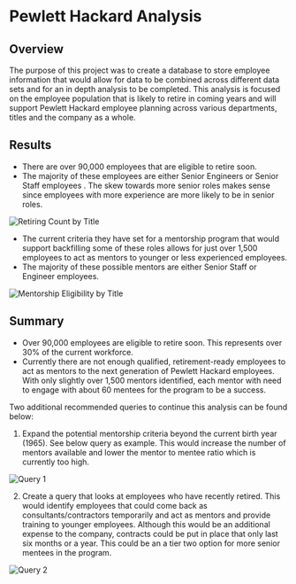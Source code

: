 # Pewlett Hackard Analysis 

## Overview 
The purpose of this project was to create a database to store employee information that would allow for data to be combined across different data sets and for an in depth analysis to be completed. This analysis is focused on the employee population that is likely to retire in coming years and will support Pewlett Hackard employee planning across various departments, titles and the company as a whole.  

## Results
* There are over 90,000 employees that are eligible to retire soon. 
* The majority of these employees are either Senior Engineers or Senior Staff employees . The skew towards more senior roles makes sense since employees with more experience are more likely to be in senior roles. 

![Retiring Count by Title](https://user-images.githubusercontent.com/91712554/143691386-5ee18099-c5d8-47ba-8dee-256531b25320.png)


* The current criteria they have set for a mentorship program that would support backfilling some of these roles allows for just over 1,500 employees to act as mentors to younger or less experienced employees. 
* The majority of these possible mentors are either Senior Staff or Engineer employees. 

![Mentorship Eligibility by Title](https://user-images.githubusercontent.com/91712554/143691395-4eee3741-19e9-4a15-a609-7086d5df862f.png)


## Summary  
* Over 90,000 employees are eligible to retire soon. This represents over 30% of the current workforce. 
* Currently there are not enough qualified, retirement-ready employees to act as mentors to the next generation of Pewlett Hackard employees. With only slightly over 1,500 mentors identified, each mentor with need to engage with about 60 mentees for the program to be a success.

Two additional recommended queries to continue this analysis can be found below:
1. Expand the potential mentorship criteria beyond the current birth year (1965). See below query as example. This would increase the number of mentors available and lower the mentor to mentee ratio which is currently too high. 

![Query 1](https://user-images.githubusercontent.com/91712554/143691489-a0eb0aa7-cd1b-4fcd-b3d5-8cfbc08fdc40.png)


2. Create a query that looks at employees who have recently retired. This would identify employees that could come back as consultants/contractors temporarily and act as mentors and provide training to younger employees. Although this would be an additional expense to the company, contracts could be put in place that only last six months or a year. This could be an a tier two option for more senior mentees in the program. 

![Query 2](https://user-images.githubusercontent.com/91712554/143691492-5eed7717-989f-4833-aca7-189b0ed4bbb9.png)
